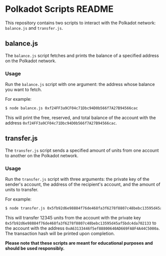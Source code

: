 # Polkadot Scripts README

This repository contains two scripts to interact with the Polkadot network: `balance.js` and `transfer.js`.

## balance.js

The `balance.js` script fetches and prints the balance of a specified address on the Polkadot network.

### Usage

Run the `balance.js` script with one argument: the address whose balance you want to fetch.

For example:

```bash
$ node balance.js 0xf24FF3a9CF04c71Dbc94D0b566f7A27B94566cac
```

This will print the free, reserved, and total balance of the account with the address `0xf24FF3a9CF04c71Dbc94D0b566f7A27B94566cac`.

## transfer.js

The `transfer.js` script sends a specified amount of units from one account to another on the Polkadot network.

### Usage

Run the `transfer.js` script with three arguments: the private key of the sender's account, the address of the recipient's account, and the amount of units to transfer. 

For example:

```bash
$ node transfer.js 0x5fb92d6e98884f76de468fa3f6278f8807c48bebc13595d45af5bdc4da702133 0xA63133446f5ef88800640AD669FA8F4A44C5000a 12345
```


This will transfer 12345 units from the account with the private key `0x5fb92d6e98884f76de468fa3f6278f8807c48bebc13595d45af5bdc4da702133` to the account with the address `0xA63133446f5ef88800640AD669FA8F4A44C5000a`. The transaction hash will be printed upon completion.

**Please note that these scripts are meant for educational purposes and should be used responsibly.**
